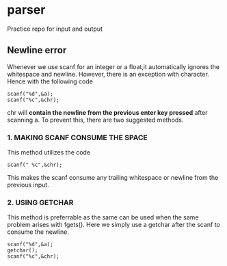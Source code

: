 # parser
Practice repo for input and output

## Newline error

Whenever we use scanf for an integer or a float,it automatically ignores the whitespace and newline. However, there is an exception with character. 
Hence with the following code
```
scanf("%d",&a);
scanf("%c",&chr);
```
chr will **contain the newline from the previous enter key pressed** after scanning a. To prevent this, there are two suggested methods. 
 
 ### 1. MAKING SCANF CONSUME THE SPACE
 This method utilizes the code 
 ```
 scanf(" %c",&chr);
 ```
 This makes the scanf consume any trailing whitespace or newline from the previous input.
  
   ### 2. USING GETCHAR
    
This method is preferrable as the same can be used when the same problem arises with fgets().
Here we simply use a getchar after the scanf to consume the newline. 
```
scanf("%d",&a);
getchar();
scanf("%c",&chr);
```
 
